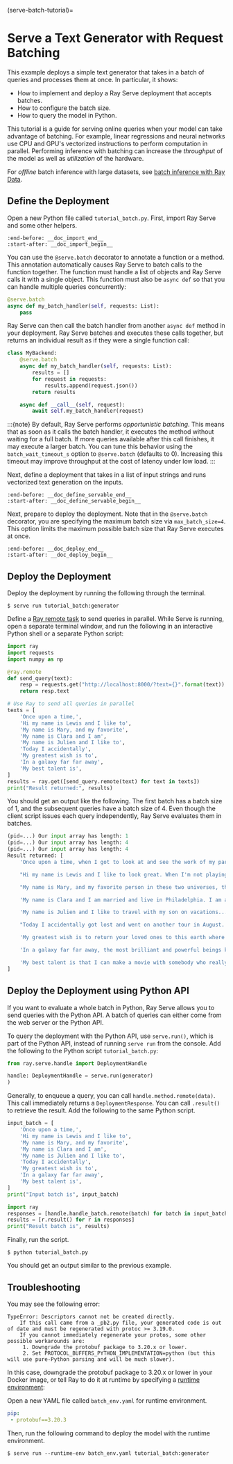 (serve-batch-tutorial)=

# Serve a Text Generator with Request Batching

This example deploys a simple text generator that takes in
a batch of queries and processes them at once. In particular, it shows:

- How to implement and deploy a Ray Serve deployment that accepts batches.
- How to configure the batch size.
- How to query the model in Python.

This tutorial is a guide for serving online queries when your model can take advantage of batching. For example, linear regressions and neural networks use CPU and GPU's vectorized instructions to perform computation in parallel. Performing inference with batching can increase the *throughput* of the model as well as *utilization* of the hardware.

For _offline_ batch inference with large datasets, see [batch inference with Ray Data](batch_inference_home).


## Define the Deployment
Open a new Python file called `tutorial_batch.py`. First, import Ray Serve and some other helpers.

```{literalinclude} ../doc_code/tutorial_batch.py
:end-before: __doc_import_end__
:start-after: __doc_import_begin__
```

You can use the `@serve.batch` decorator to annotate a function or a method.
This annotation automatically causes Ray Serve to batch calls to the function together.
The function must handle a list of objects and Ray Serve calls it with a single object.
This function must also be `async def` so that you can handle multiple queries concurrently:

```python
@serve.batch
async def my_batch_handler(self, requests: List):
    pass
```

Ray Serve can then call the batch handler from another `async def` method in your deployment.
Ray Serve batches and executes these calls together, but returns an individual result as if
they were a single function call:

```python
class MyBackend:
    @serve.batch
    async def my_batch_handler(self, requests: List):
        results = []
        for request in requests:
            results.append(request.json())
        return results

    async def __call__(self, request):
        await self.my_batch_handler(request)
```

:::{note}
By default, Ray Serve performs *opportunistic batching*. This means that as
soon as it calls the batch handler, it executes the method without
waiting for a full batch. If more queries available after this call
finishes, it may execute a larger batch. You can tune this behavior using the
`batch_wait_timeout_s` option to `@serve.batch` (defaults to 0). Increasing this
timeout may improve throughput at the cost of latency under low load.
:::

Next, define a deployment that takes in a list of input strings and runs 
vectorized text generation on the inputs.

```{literalinclude} ../doc_code/tutorial_batch.py
:end-before: __doc_define_servable_end__
:start-after: __doc_define_servable_begin__
```

Next, prepare to deploy the deployment. Note that in the `@serve.batch` decorator, you
are specifying the maximum batch size via `max_batch_size=4`. This option limits
the maximum possible batch size that Ray Serve executes at once.

```{literalinclude} ../doc_code/tutorial_batch.py
:end-before: __doc_deploy_end__
:start-after: __doc_deploy_begin__
```

## Deploy the Deployment
Deploy the deployment by running the following through the terminal.
```console
$ serve run tutorial_batch:generator
```

Define a [Ray remote task](ray-remote-functions) to send queries in
parallel. While Serve is running, open a separate terminal window, and run the 
following in an interactive Python shell or a separate Python script:

```python
import ray
import requests
import numpy as np

@ray.remote
def send_query(text):
    resp = requests.get("http://localhost:8000/?text={}".format(text))
    return resp.text

# Use Ray to send all queries in parallel
texts = [
    'Once upon a time,',
    'Hi my name is Lewis and I like to',
    'My name is Mary, and my favorite',
    'My name is Clara and I am',
    'My name is Julien and I like to',
    'Today I accidentally',
    'My greatest wish is to',
    'In a galaxy far far away',
    'My best talent is',
]
results = ray.get([send_query.remote(text) for text in texts])
print("Result returned:", results)
```

You should get an output like the following. The first batch has a 
batch size of 1, and the subsequent queries have a batch size of 4. Even though the client script issues each 
query independently, Ray Serve evaluates them in batches.
```python
(pid=...) Our input array has length: 1
(pid=...) Our input array has length: 4
(pid=...) Our input array has length: 4
Result returned: [
    'Once upon a time, when I got to look at and see the work of my parents (I still can\'t stand them,) they said, "Boys, you\'re going to like it if you\'ll stay away from him or make him look',

    "Hi my name is Lewis and I like to look great. When I'm not playing against, it's when I play my best and always feel most comfortable. I get paid by the same people who make my games, who work hardest for me.", 

    "My name is Mary, and my favorite person in these two universes, the Green Lantern and the Red Lantern, are the same, except they're two of the Green Lanterns, but they also have their own different traits. Now their relationship is known", 

    'My name is Clara and I am married and live in Philadelphia. I am an English language teacher and translator. I am passionate about the issues that have so inspired me and my journey. My story begins with the discovery of my own child having been born', 

    'My name is Julien and I like to travel with my son on vacations... In fact I really prefer to spend more time with my son."\n\nIn 2011, the following year he was diagnosed with terminal Alzheimer\'s disease, and since then,', 

    "Today I accidentally got lost and went on another tour in August. My story was different, but it had so many emotions that it made me happy. I'm proud to still be able to go back to Oregon for work.\n\nFor the longest", 

    'My greatest wish is to return your loved ones to this earth where they can begin their own free and prosperous lives. This is true only on occasion as it is not intended or even encouraged to be so.\n\nThe Gospel of Luke 8:29', 

    'In a galaxy far far away, the most brilliant and powerful beings known would soon enter upon New York, setting out to restore order to the state. When the world turned against them, Darth Vader himself and Obi-Wan Kenobi, along with the Jedi', 

    'My best talent is that I can make a movie with somebody who really has a big and strong voice. I do believe that they would be great writers. I can tell you that to make sure."\n\n\nWith this in mind, "Ghostbusters'
]
```

## Deploy the Deployment using Python API
If you want to evaluate a whole batch in Python, Ray Serve allows you to send
queries with the Python API. A batch of queries can either come from the web server
or the Python API.

To query the deployment with the Python API, use `serve.run()`, which is part
of the Python API, instead of running `serve run` from the console. Add the following
to the Python script `tutorial_batch.py`:

```python
from ray.serve.handle import DeploymentHandle

handle: DeploymentHandle = serve.run(generator)
)
```

Generally, to enqueue a query, you can call `handle.method.remote(data)`. This call 
immediately returns a `DeploymentResponse`. You can call `.result()` to 
retrieve the result. Add the following to the same Python script.

```python
input_batch = [
    'Once upon a time,',
    'Hi my name is Lewis and I like to',
    'My name is Mary, and my favorite',
    'My name is Clara and I am',
    'My name is Julien and I like to',
    'Today I accidentally',
    'My greatest wish is to',
    'In a galaxy far far away',
    'My best talent is',
]
print("Input batch is", input_batch)

import ray
responses = [handle.handle_batch.remote(batch) for batch in input_batch]
results = [r.result() for r in responses]
print("Result batch is", results)
```

Finally, run the script.
```console
$ python tutorial_batch.py
```

You should get an output similar to the previous example.

## Troubleshooting

You may see the following error:

```console
TypeError: Descriptors cannot not be created directly.
    If this call came from a _pb2.py file, your generated code is out of date and must be regenerated with protoc >= 3.19.0.
    If you cannot immediately regenerate your protos, some other possible workarounds are:   
     1. Downgrade the protobuf package to 3.20.x or lower.
     2. Set PROTOCOL_BUFFERS_PYTHON_IMPLEMENTATION=python (but this will use pure-Python parsing and will be much slower).
```

In this case, downgrade the protobuf package to 3.20.x or lower in your Docker image, or tell Ray to do it at runtime by specifying a [runtime environment](runtime-environments):

Open a new YAML file called `batch_env.yaml` for runtime environment.

```yaml
pip:
 - protobuf==3.20.3
```

Then, run the following command to deploy the model with the runtime environment.

```console
$ serve run --runtime-env batch_env.yaml tutorial_batch:generator
```
